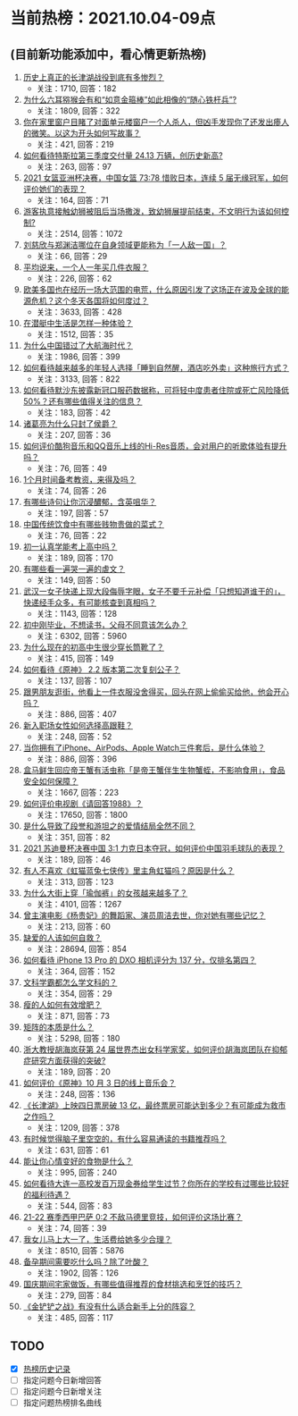 # 当前热榜：2021.10.04-09点
## (目前新功能添加中，看心情更新热榜)
1. [历史上真正的长津湖战役到底有多惨烈？](https://www.zhihu.com/question/489932096)
    * 关注：1710, 回答：182
2. [为什么六耳猕猴会有和“如意金箍棒”如此相像的“随心铁杆兵”?](https://www.zhihu.com/question/36827686)
    * 关注：1809, 回答：322
3. [你在家里窗户目睹了对面单元楼窗户一个人杀人，但凶手发现你了还发出瘆人的微笑。以这为开头如何写故事？](https://www.zhihu.com/question/467581606)
    * 关注：421, 回答：219
4. [如何看待特斯拉第三季度交付量 24.13 万辆，创历史新高?](https://www.zhihu.com/question/490363949)
    * 关注：263, 回答：97
5. [2021 女篮亚洲杯决赛，中国女篮 73:78 惜败日本，连续 5 届无缘冠军，如何评价她们的表现？](https://www.zhihu.com/question/490470531)
    * 关注：164, 回答：71
6. [游客执意接触幼狮被阻后当场撒泼，致幼狮展提前结束，不文明行为该如何控制?](https://www.zhihu.com/question/490306746)
    * 关注：2514, 回答：1072
7. [刘慈欣与郑渊洁哪位在自身领域更能称为「一人敌一国」？](https://www.zhihu.com/question/488099542)
    * 关注：66, 回答：29
8. [平均说来，一个人一年买几件衣服？](https://www.zhihu.com/question/51327911)
    * 关注：226, 回答：62
9. [欧美多国也在经历一场大范围的电荒，什么原因引发了这场正在波及全球的能源危机？这个冬天各国将如何度过？](https://www.zhihu.com/question/489506476)
    * 关注：3633, 回答：428
10. [在潜艇中生活是怎样一种体验？](https://www.zhihu.com/question/26466176)
    * 关注：1512, 回答：35
11. [为什么中国错过了大航海时代？](https://www.zhihu.com/question/349684564)
    * 关注：1986, 回答：399
12. [如何看待越来越多的年轻人选择「睡到自然醒，酒店吃外卖」这种旅行方式？](https://www.zhihu.com/question/439200189)
    * 关注：3133, 回答：822
13. [如何看待默沙东披露新冠口服药数据称，可将轻中度患者住院或死亡风险降低 50%？还有哪些值得关注的信息？](https://www.zhihu.com/question/490246277)
    * 关注：183, 回答：42
14. [诸葛亮为什么只封了侯爵？](https://www.zhihu.com/question/39029997)
    * 关注：207, 回答：36
15. [如何评价酷狗音乐和QQ音乐上线的Hi-Res音质，会对用户的听歌体验有提升吗？](https://www.zhihu.com/question/490259401)
    * 关注：76, 回答：49
16. [1个月时间备考教资，来得及吗？](https://www.zhihu.com/question/483521611)
    * 关注：74, 回答：26
17. [有哪些诗句让你沉浸醲郁，含英咀华？](https://www.zhihu.com/question/324172354)
    * 关注：197, 回答：57
18. [中国传统饮食中有哪些贱物贵做的菜式？](https://www.zhihu.com/question/489451884)
    * 关注：76, 回答：22
19. [初一认真学能考上高中吗？](https://www.zhihu.com/question/490042257)
    * 关注：189, 回答：170
20. [有哪些看一遍哭一遍的虐文？](https://www.zhihu.com/question/441473322)
    * 关注：149, 回答：50
21. [武汉一女子快递上现大段侮辱字眼，女子不要千元补偿「只想知道谁干的」，快递经手众多，有可能核查到真相吗？](https://www.zhihu.com/question/490408648)
    * 关注：1143, 回答：128
22. [初中刚毕业，不想读书，父母不同意该怎么办？](https://www.zhihu.com/question/484533718)
    * 关注：6302, 回答：5960
23. [为什么现在的初高中生很少穿长筒靴了？](https://www.zhihu.com/question/366867822)
    * 关注：415, 回答：149
24. [如何看待《原神》 2.2 版本第二次复刻公子？](https://www.zhihu.com/question/490457287)
    * 关注：137, 回答：107
25. [跟男朋友逛街，他看上一件衣服没舍得买，回头在网上偷偷买给他，他会开心吗？](https://www.zhihu.com/question/489071139)
    * 关注：886, 回答：407
26. [新入职场女性如何选择高跟鞋？](https://www.zhihu.com/question/488639225)
    * 关注：248, 回答：52
27. [当你拥有了iPhone、AirPods、Apple Watch三件套后，是什么体验？](https://www.zhihu.com/question/266855275)
    * 关注：886, 回答：396
28. [盒马鲜生回应帝王蟹有活虫称「是帝王蟹伴生生物蟹蛭，不影响食用」，食品安全如何保障？](https://www.zhihu.com/question/489992620)
    * 关注：1667, 回答：223
29. [如何评价电视剧《请回答1988》？](https://www.zhihu.com/question/37297976)
    * 关注：17650, 回答：1800
30. [是什么导致了段誉和游坦之的爱情结局全然不同？](https://www.zhihu.com/question/26401655)
    * 关注：351, 回答：82
31. [2021 苏迪曼杯决赛中国 3:1 力克日本夺冠，如何评价中国羽毛球队的表现？](https://www.zhihu.com/question/490470728)
    * 关注：189, 回答：46
32. [有人不喜欢《虹猫蓝兔七侠传》里主角虹猫吗？原因是什么？](https://www.zhihu.com/question/414968854)
    * 关注：313, 回答：123
33. [为什么大街上穿「瑜伽裤」的女孩越来越多了？](https://www.zhihu.com/question/482331957)
    * 关注：4101, 回答：1267
34. [曾主演电影《杨贵妃》的舞蹈家、演员周洁去世，你对她有哪些记忆？](https://www.zhihu.com/question/490389058)
    * 关注：213, 回答：60
35. [缺爱的人该如何自救？](https://www.zhihu.com/question/40701366)
    * 关注：28694, 回答：854
36. [如何看待 iPhone 13  Pro 的 DXO 相机评分为 137 分，仅排名第四？](https://www.zhihu.com/question/489775582)
    * 关注：364, 回答：152
37. [文科学霸都怎么学文科的？](https://www.zhihu.com/question/479720245)
    * 关注：354, 回答：29
38. [瘦的人如何有效增肥？](https://www.zhihu.com/question/30252826)
    * 关注：871, 回答：73
39. [矩阵的本质是什么？](https://www.zhihu.com/question/22047061)
    * 关注：5298, 回答：180
40. [浙大教授胡海岚获第 24 届世界杰出女科学家奖，如何评价胡海岚团队在抑郁症研究方面获得的突破?](https://www.zhihu.com/question/267492786)
    * 关注：189, 回答：20
41. [如何评价《原神》10 月 3 日的线上音乐会？](https://www.zhihu.com/question/490464440)
    * 关注：248, 回答：136
42. [《长津湖》上映四日票房破 13 亿，最终票房可能达到多少？有可能成为救市之作吗？](https://www.zhihu.com/question/489997811)
    * 关注：1209, 回答：378
43. [有时候觉得脑子里空空的，有什么容易通读的书籍推荐吗？](https://www.zhihu.com/question/485079796)
    * 关注：631, 回答：61
44. [能让你心情变好的食物是什么？](https://www.zhihu.com/question/21778033)
    * 关注：995, 回答：240
45. [如何看待大连一高校发百万现金券给学生过节？你所在的学校有过哪些比较好的福利待遇？](https://www.zhihu.com/question/490072945)
    * 关注：544, 回答：83
46. [21-22 赛季西甲巴萨 0:2 不敌马德里竞技，如何评价这场比赛？](https://www.zhihu.com/question/490358184)
    * 关注：74, 回答：39
47. [我女儿马上大一了，生活费给她多少合理？](https://www.zhihu.com/question/470906807)
    * 关注：8510, 回答：5876
48. [备孕期间需要吃什么吗？除了叶酸？](https://www.zhihu.com/question/37059506)
    * 关注：1902, 回答：126
49. [国庆期间宅家做饭，有哪些值得推荐的食材挑选和烹饪的技巧？](https://www.zhihu.com/question/490292533)
    * 关注：279, 回答：84
50. [《金铲铲之战》有没有什么适合新手上分的阵容？](https://www.zhihu.com/question/483523866)
    * 关注：485, 回答：117
## TODO
* [x] [热榜历史记录](hot_history/AllHot.md)
* [ ] 指定问题今日新增回答
* [ ] 指定问题今日新增关注
* [ ] 指定问题热榜排名曲线
